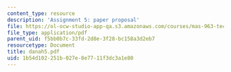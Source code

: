 ```yaml
---
content_type: resource
description: 'Assignment 5: paper proposal'
file: https://ol-ocw-studio-app-qa.s3.amazonaws.com/courses/mas-963-techno-identity-who-we-are-and-how-we-perceive-ourselves-and-others-spring-2002/1b54d102251b027e8e7711f3dc3a1e80_danah5.pdf
file_type: application/pdf
parent_uid: f5bb0b7c-33fd-2d8e-3f28-bc158a3d2eb7
resourcetype: Document
title: danah5.pdf
uid: 1b54d102-251b-027e-8e77-11f3dc3a1e80
---
```

